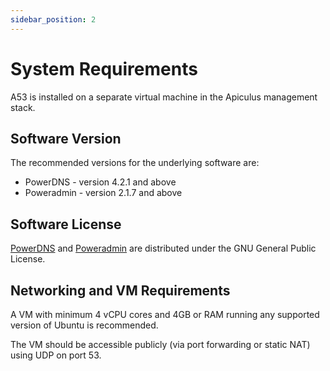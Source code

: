 ```yaml
---
sidebar_position: 2
---
```

# System Requirements
A53 is installed on a separate virtual machine in the Apiculus management stack.
## Software Version

The recommended versions for the underlying software are:

- PowerDNS - version 4.2.1 and above
- Poweradmin - version 2.1.7 and above
## Software License
[PowerDNS](https://doc.powerdns.com/authoritative/common/license.html) and [Poweradmin](https://poweradmin.org/)  are distributed under the GNU General Public License.

## Networking and VM Requirements
A VM with minimum 4 vCPU cores and 4GB or RAM running any supported version of Ubuntu is recommended.

The VM should be accessible publicly (via port forwarding or static NAT) using UDP on port 53.



